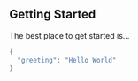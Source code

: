 
## Getting Started

The best place to get started is...

~~~groovy
{
  "greeting": "Hello World"
}
~~~
